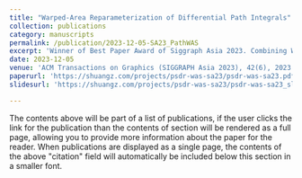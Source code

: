 ```yaml
---
title: "Warped-Area Reparameterization of Differential Path Integrals"
collection: publications
category: manuscripts
permalink: /publication/2023-12-05-SA23_PathWAS
excerpt: 'Winner of Best Paper Award of Siggraph Asia 2023. Combining Warped-Area Sampling with Path-Space Reparametrization for Efficient Rendering of Complex Scenes'
date: 2023-12-05
venue: 'ACM Transactions on Graphics (SIGGRAPH Asia 2023), 42(6), 2023'
paperurl: 'https://shuangz.com/projects/psdr-was-sa23/psdr-was-sa23.pdf'
slidesurl: 'https://shuangz.com/projects/psdr-was-sa23/psdr-was-sa23_slides.pptx'

---
```


The contents above will be part of a list of publications, if the user clicks the link for the publication than the contents of section will be rendered as a full page, allowing you to provide more information about the paper for the reader. When publications are displayed as a single page, the contents of the above "citation" field will automatically be included below this section in a smaller font.